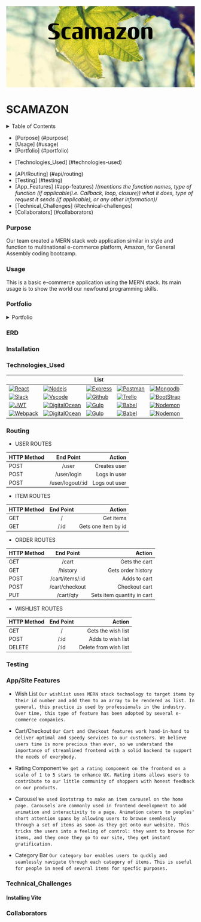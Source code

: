 <img src= './public/img/scamazon.png'/>

# SCAMAZON
 
<details>
  <summary>Table of Contents</summary>
  <ol>
    <li>
      <a href="#about-the-project">About The Project</a>
      <ul>
        <li><a href="#Purpose">Purpose</a></li>
        <li><a href="#Usage">Usage</a></li>
        <li><a href="#Portfolio">Portfolio</a></li>
        <li><a href="#Technologies_Used">Technologies Used</a></li>
        <li><a href="Routing">API/Routing</a></li>
        <li><a href="#App/Site Features">Features</a></li>
        <li><a href="#Technical Challenges">Challenges</a></li>
        <li><a href="#Collaborators">Collaborators</a></li>
      </ul>
    </li>
    <!-- <li>
      <a href="#placeholder">placeholder</a>
      <ul>
        <li><a href="#placeholder">placeholder</a></li>
        <li><a href="#placeholder">placeholder</a></li>
        <li><a href="#placeholder">placeholder</a></li>
      </ul>
    </li>
    <li><a href="#placeholder">placeholder</a></li>
    <li><a href="#placeholder">placeholder</a></li>
    <li><a href="#placeholder">placeholder</a></li> -->
  </ol>
</details>

* [Purpose] (#purpose)
* [Usage] (#usage)
* [Portfolio] (#portfolio)
<!-- * [Wireframes] (#wireframes) -->
<!-- * [ERD] (#ERD)
* [Trello_Board] (#trello-board) -->
* [Technologies_Used] (#technologies-used)
<!-- * [API] (#api) -->
* [API/Routing] (#api/routing)
* [Testing] (#testing)
* [App_Features]  (#app-features) /*(mentions the function names, type of function (if applicable(i.e. Callback, loop, closure)) what it does, type of request it sends (if applicable), or any other information)*/
* [Technical_Challenges] (#technical-challenges)
* [Collaborators] (#collaborators)

### Purpose 

Our team created a MERN stack web application similar in style and function to multinational e-commerce platform, Amazon, for General Assembly coding bootcamp. 

### Usage

This is a basic e-commerce application using the MERN stack. Its main usage is to show the world our newfound programming skills. 

### Portfolio 

<details id ="Portfolio" >
  <summary>Portfolio</summary>
  
  ## Portfolio
  
  1. Wireframes 

  ##### Landing Page
  ![Landing Page](./public/img/scamazon-landing-page-correct.png)

  ##### Items List
  ![Items List](./public/img/Items-Page.png)

  ##### Item Detail
  ![Item Detail](./public/img/Item-Detail.png)

  ##### Cart
  ![Cart](./public/img/Cart.png)

  ##### My Orders
  ![My Orders](./public/img/My-Orders.png)

  ##### Wishlist
  ![Wishlist](./public/img/Wishlist.png)

  ##### Checkout
  ![Checkout](./public/img/Checkout.png)

  ##### Login/Sign Up
  ![Login](./public/img/Login.png)
  ![Sign Up](./public/img/Sign-Up.png)

  ##### My Account
  ![My Account](./public/img/My-Account.png)

  ##### Contact
  ![Contact](./public/img/Contact-Us.png)

  #### Misc
  ![About](./public/img/About.png)
  ![Career](./public/img/Careers.png)
  ![CorpV](./public/img/Corporate-Values.png)
  ![History](./public/img/History.png)
  ![Jobopen](./public/img/Job-Openings.png)
  ![Mission](./public/img/Mission.png)
  <img src= './public/img/Testimonies.png'/>

  <img src= './public/img/Working-for-Scamazon.png'/>
  
  2. ERD 
  
  3. Trello
      https://trello.com/b/9bIYwNbL/scamazon
      <img src= './public/img/trello.png'/>

</details>

<!-- ### Wireframes

#### Landing Page
<img src= './public/img/scamazon-landing-page-correct.png'/>

#### Items List

<img src= './public/img/Items-Page.png'/>

#### Item Detail

<img src= './public/img/Item-Detail.png'/>

#### Cart

<img src= './public/img/Cart.png'/>

#### My Orders
 
<img src= './public/img/My-Orders.png'/>

#### Wishlist
<img src= './public/img/Wishlist.png'/>


#### Checkout

<img src= './public/img/Checkout.png'/>

#### Login/Sign Up

<img src= './public/img/Login.png'/>

<img src= './public/img/Sign-Up.png'/>

#### My Account

<img src= './public/img/My-Account.png'/>

#### Contact

<img src= './public/img/Contact-Us.png'/>

#### Misc

<img src= './public/img/About.png'/>

<img src= './public/img/Careers.png'/>

<img src= './public/img/Corporate-Values.png'/>

<img src= './public/img/History.png'/>

<img src= './public/img/Job-Opening.png'/>

<img src= './public/img/Mission.png'/>

<img src= './public/img/Testimonies.png'/>

<img src= './public/img/Working-for-Scamazon.png'/> -->

### ERD 

### Installation 



### Technologies_Used

|         |         | List    |         |         |
| ------- | ------- | ------- | ------- | ------- |
| [![React][React.js]][React-url] | [![Nodejs][Node.js]][Node-url] | [![Express][Express]][Express-url] | [![Postman][Postman]][Postman-url] | [![Mongodb][Mongodb]][Mongodb-url] |
| [![Slack][Slack]][Slack-url] | [![Vscode][Vscode]][Vscode-url] | [![Github][Github]][Github-url] | [![Trello][Trello]][Trello-url] | [![BootStrap][BootStrap]][BootStrap-url] |
| [![JWT][JWT]][JWT-url] | [![DigitalOcean][DigitalOcean]][DigitalOcean-url] | [![Gulp][Gulp]][Gulp-url] | [![Babel][Babel]][Babel-url] | [![Nodemon][Nodemon]][Nodemon-url] |
| [![Webpack][Webpack]][Webpack-url] | [![DigitalOcean][DigitalOcean]][DigitalOcean-url] | [![Gulp][Gulp]][Gulp-url] | [![Babel][Babel]][Babel-url] | [![Nodemon][Nodemon]][Nodemon-url] |


### Routing

- USER ROUTES

| **HTTP Method** | **End Point**    |    **Action**     |
| :-------------- | :--------------: | ----------------: |
| POST            | /user            | Creates user      |
| POST            | /user/login      | Logs in user      |
| POST            | /user/logout/:id | Logs out user     |

-  ITEM ROUTES

| **HTTP Method** | **End Point**    |    **Action**     |
| :-------------- | :--------------: | ----------------: |
| GET            | /                 | Get items         |
| GET            | /:id              |Gets one item by id| 

- ORDER ROUTES

| **HTTP Method** | **End Point**    |    **Action**              |
| :-------------- | :--------------: | --------------------------:|
| GET             | /cart            | Gets the cart              |
| GET             | /history         | Gets order history         |
| POST            | /cart/items/:id  | Adds to cart               |
| POST            | /cart/checkout   | Checkout cart              |
| PUT             | /cart/qty        | Sets item quantity in cart |

- WISHLIST ROUTES

| **HTTP Method** | **End Point**    |    **Action**         |
| :-------------- | :--------------: | ---------------------:|
| GET             | /                | Gets the wish list    |
| POST            | /:id             | Adds to wish list     |
| DELETE          | /:id             | Delete from wish list |

### Testing

### App/Site Features 

- Wish List 
  `Our wishlist uses MERN stack technology to target items by their id number and add them to an array to be rendered as list. In general, this practice is used by professionals in the industry. Over time, this type of feature has been adopted by several e-commerce companies.` 
- Cart/Checkout 
  `Our Cart and Checkout features work hand-in-hand to deliver optimal and speedy services to our customers. We believe users time is more precious than ever, so we understand the importance of streamlined frontend with a solid backend to support the needs of everybody.`

- Rating Component 
  `We get a rating component on the frontend on a scale of 1 to 5 stars to enhance UX. Rating items allows users to contribute to our little community of shoppers with honest feedback on our products.`
- Carousel 
  `We used Bootstrap to make an item carousel on the home page. Carousels are commonly used in frontend development to add animation and interactivity to a page. Animation caters to peoples' short attention spans by allowing users to browse seemlessly through a set of items as soon as they get onto our website. This tricks the users into a feeling of control: they want to browse for items, and they once they go to our site, they get instant gratification.`
- Category Bar
  `Our category bar enables users to quckly and seamlessly navigate through each category of items. This is useful for people in need of several items for specfic purposes.`

### Technical_Challenges

   #### Installing Vite 


### Collaborators 

  

<!--Links For Stuff-->

[React.js]: https://img.shields.io/badge/React-20232A?style=for-the-badge&logo=react&logoColor=61DAFB

[React-url]: https://reactjs.org/

[Node.js]: https://img.shields.io/badge/Node.js-43853D?style=for-the-badge&logo=node.js&logoColor=white

[Node-url]: https://nodejs.org/en/

[Express]: https://img.shields.io/badge/Express.js-404D59?style=for-the-badge

[Express-url]: https://expressjs.com/

[Postman]: https://img.shields.io/badge/Postman-FF6C37?style=for-the-badge&logo=postman&logoColor=white

[Postman-url]: https://www.postman.com/

[Mongodb]: https://img.shields.io/badge/MongoDB-%234ea94b.svg?style=for-the-badge&logo=mongodb&logoColor=white

[Mongodb-url]: https://www.mongodb.com/

[Slack]: https://img.shields.io/badge/Slack-4A154B?style=for-the-badge&logo=slack&logoColor=white

[Slack-url]: https://slack.com/

[Vscode]: https://img.shields.io/badge/Visual%20Studio%20Code-0078d7.svg?style=for-the-badge&logo=visual-studio-code&logoColor=white

[Vscode-url]: https://code.visualstudio.com/

[Github]: https://img.shields.io/badge/github-%23121011.svg?style=for-the-badge&logo=github&logoColor=white

[Github-url]: https://github.com/

[Trello]: https://img.shields.io/badge/Trello-%23026AA7.svg?style=for-the-badge&logo=Trello&logoColor=white

[Trello-url]: https://trello.com/

[Bootstrap]: https://img.shields.io/badge/bootstrap-%238511FA.svg?style=for-the-badge&logo=bootstrap&logoColor=white

[Bootstrap-url]:https://getbootstrap.com/

[JWT]: https://img.shields.io/badge/JWT-black?style=for-the-badge&logo=JSON%20web%20tokens

[JWT-url]: https://jwt.io/

[DigitalOcean]: https://img.shields.io/badge/DigitalOcean-%230167ff.svg?style=for-the-badge&logo=digitalOcean&logoColor=white

[DigitalOcean-url]: https://www.digitalocean.com/

[Gulp]: https://img.shields.io/badge/GULP-%23CF4647.svg?style=for-the-badge&logo=gulp&logoColor=white

[Gulp-url]: https://gulpjs.com/

[Babel]: https://img.shields.io/badge/Babel-F9DC3e?style=for-the-badge&logo=babel&logoColor=black

[Babel-url]: https://babeljs.io/

[Nodemon]: https://img.shields.io/badge/NODEMON-%23323330.svg?style=for-the-badge&logo=nodemon&logoColor=%BBDEAD

[Nodemon-url]: https://nodemon.io/

[Webpack]: https://img.shields.io/badge/webpack-%238DD6F9.svg?style=for-the-badge&logo=webpack&logoColor=black

[Webpack-url]: https://webpack.js.org/

